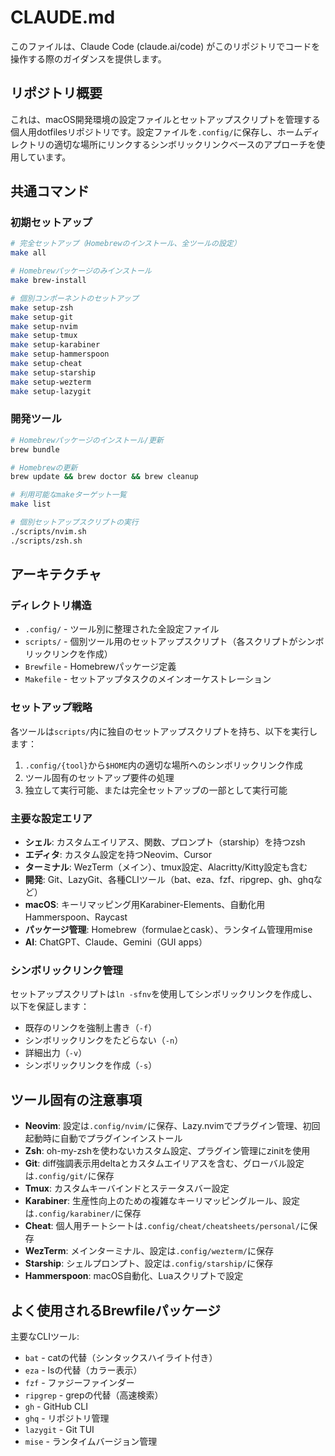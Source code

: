 # CLAUDE.md

このファイルは、Claude Code (claude.ai/code) がこのリポジトリでコードを操作する際のガイダンスを提供します。

## リポジトリ概要

これは、macOS開発環境の設定ファイルとセットアップスクリプトを管理する個人用dotfilesリポジトリです。設定ファイルを`.config/`に保存し、ホームディレクトリの適切な場所にリンクするシンボリックリンクベースのアプローチを使用しています。

## 共通コマンド

### 初期セットアップ
```bash
# 完全セットアップ（Homebrewのインストール、全ツールの設定）
make all

# Homebrewパッケージのみインストール
make brew-install

# 個別コンポーネントのセットアップ
make setup-zsh
make setup-git
make setup-nvim
make setup-tmux
make setup-karabiner
make setup-hammerspoon
make setup-cheat
make setup-starship
make setup-wezterm
make setup-lazygit
```

### 開発ツール
```bash
# Homebrewパッケージのインストール/更新
brew bundle

# Homebrewの更新
brew update && brew doctor && brew cleanup

# 利用可能なmakeターゲット一覧
make list

# 個別セットアップスクリプトの実行
./scripts/nvim.sh
./scripts/zsh.sh
```

## アーキテクチャ

### ディレクトリ構造
- `.config/` - ツール別に整理された全設定ファイル
- `scripts/` - 個別ツール用のセットアップスクリプト（各スクリプトがシンボリックリンクを作成）
- `Brewfile` - Homebrewパッケージ定義
- `Makefile` - セットアップタスクのメインオーケストレーション

### セットアップ戦略
各ツールは`scripts/`内に独自のセットアップスクリプトを持ち、以下を実行します：
1. `.config/{tool}`から`$HOME`内の適切な場所へのシンボリックリンク作成
2. ツール固有のセットアップ要件の処理
3. 独立して実行可能、または完全セットアップの一部として実行可能

### 主要な設定エリア
- **シェル**: カスタムエイリアス、関数、プロンプト（starship）を持つzsh
- **エディタ**: カスタム設定を持つNeovim、Cursor
- **ターミナル**: WezTerm（メイン）、tmux設定、Alacritty/Kitty設定も含む
- **開発**: Git、LazyGit、各種CLIツール（bat、eza、fzf、ripgrep、gh、ghqなど）
- **macOS**: キーリマッピング用Karabiner-Elements、自動化用Hammerspoon、Raycast
- **パッケージ管理**: Homebrew（formulaeとcask）、ランタイム管理用mise
- **AI**: ChatGPT、Claude、Gemini（GUI apps）

### シンボリックリンク管理
セットアップスクリプトは`ln -sfnv`を使用してシンボリックリンクを作成し、以下を保証します：
- 既存のリンクを強制上書き（`-f`）
- シンボリックリンクをたどらない（`-n`）
- 詳細出力（`-v`）
- シンボリックリンクを作成（`-s`）

## ツール固有の注意事項

- **Neovim**: 設定は`.config/nvim/`に保存、Lazy.nvimでプラグイン管理、初回起動時に自動でプラグインインストール
- **Zsh**: oh-my-zshを使わないカスタム設定、プラグイン管理にzinitを使用
- **Git**: diff強調表示用deltaとカスタムエイリアスを含む、グローバル設定は`.config/git/`に保存
- **Tmux**: カスタムキーバインドとステータスバー設定
- **Karabiner**: 生産性向上のための複雑なキーリマッピングルール、設定は`.config/karabiner/`に保存
- **Cheat**: 個人用チートシートは`.config/cheat/cheatsheets/personal/`に保存
- **WezTerm**: メインターミナル、設定は`.config/wezterm/`に保存
- **Starship**: シェルプロンプト、設定は`.config/starship/`に保存
- **Hammerspoon**: macOS自動化、Luaスクリプトで設定

## よく使用されるBrewfileパッケージ

主要なCLIツール:
- `bat` - catの代替（シンタックスハイライト付き）
- `eza` - lsの代替（カラー表示）
- `fzf` - ファジーファインダー
- `ripgrep` - grepの代替（高速検索）
- `gh` - GitHub CLI
- `ghq` - リポジトリ管理
- `lazygit` - Git TUI
- `mise` - ランタイムバージョン管理
